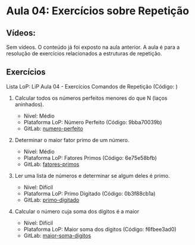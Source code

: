 # Aula 04: Exercícios sobre Repetição

## Vídeos:

Sem vídeos. O conteúdo já foi exposto na aula anterior.
A aula é para a resolução de exercícios relacionados a
estruturas de repetição.


## Exercícios

Lista LoP: LiP Aula 04 - Exercícios Comandos de Repetição (Código: )


1. Calcular todos os números perfeitos menores do que N (laços aninhados).
	- Nível: Médio
	- Plataforma LoP: Número Perfeito (Código: 9bba70039b)
	- GitLab: [numero-perfeito](https://gitlab.com/carlos_olarte/ect-lip/-/tree/master/repeticao/medio/numero-perfeito)

2. Determinar o maior fator primo de um número.
	- Nível: Médio
	- Plataforma LoP: Fatores Primos (Código: 6e75e58bfb)
	- GitLab: [fatores-primos](https://gitlab.com/carlos_olarte/ect-lip/-/tree/master/repeticao/medio/fatores-primos)

3. Ler uma lista de números e determinar se algum deles é primo.
	- Nível: Difícil
	- Plataforma LoP: Primo Digitado (Código: 0b3f88cb1a)
	- GitLab: [primo-digitado](https://gitlab.com/carlos_olarte/ect-lip/-/tree/master/repeticao/dificil/primo-digitado)

4. Calcular o número cuja soma dos dígitos é a maior
	- Nível: Difícil
	- Plataforma LoP: Maior soma dos dígitos (Código: f6fbee3ad0)
	- GitLab: [maior-soma-digitos](https://gitlab.com/carlos_olarte/ect-lip/-/tree/master/repeticao/dificil/maior-soma-digitos)

